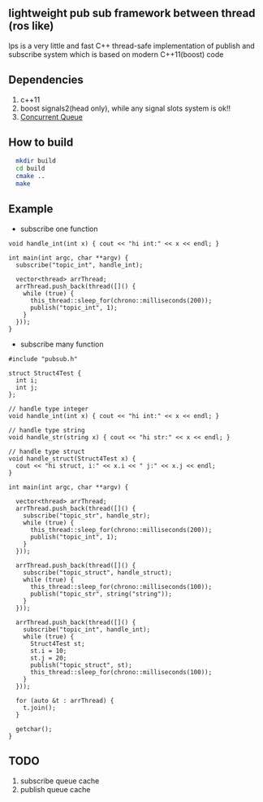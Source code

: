 ## lightweight pub sub framework between thread (ros like)
 lps is a very little and fast C++ thread-safe implementation of publish and subscribe system which is based on modern C++11(boost) code

## Dependencies
1. c++11
2. boost signals2(head only), while any signal slots system is ok!!
3. [Concurrent Queue](https://github.com/cameron314/concurrentqueue)


## How to build

```bash
  mkdir build
  cd build
  cmake ..
  make
```
## Example

* subscribe one function
```
void handle_int(int x) { cout << "hi int:" << x << endl; }

int main(int argc, char **argv) {
  subscribe("topic_int", handle_int);

  vector<thread> arrThread;
  arrThread.push_back(thread([]() {
    while (true) {
      this_thread::sleep_for(chrono::milliseconds(200));
      publish("topic_int", 1);
    }
  }));
}
```

* subscribe many function
```
#include "pubsub.h"

struct Struct4Test {
  int i;
  int j;
};

// handle type integer
void handle_int(int x) { cout << "hi int:" << x << endl; }

// handle type string
void handle_str(string x) { cout << "hi str:" << x << endl; }

// handle type struct
void handle_struct(Struct4Test x) {
  cout << "hi struct, i:" << x.i << " j:" << x.j << endl;
}

int main(int argc, char **argv) {

  vector<thread> arrThread;
  arrThread.push_back(thread([]() {
    subscribe("topic_str", handle_str);
    while (true) {
      this_thread::sleep_for(chrono::milliseconds(200));
      publish("topic_int", 1);
    }
  }));

  arrThread.push_back(thread([]() {
    subscribe("topic_struct", handle_struct);
    while (true) {
      this_thread::sleep_for(chrono::milliseconds(100));
      publish("topic_str", string("string"));
    }
  }));

  arrThread.push_back(thread([]() {
    subscribe("topic_int", handle_int);
    while (true) {
      Struct4Test st;
      st.i = 10;
      st.j = 20;
      publish("topic_struct", st);
      this_thread::sleep_for(chrono::milliseconds(100));
    }
  }));

  for (auto &t : arrThread) {
    t.join();
  }

  getchar();
}
```

## TODO
1. subscribe queue cache
2. publish queue cache
